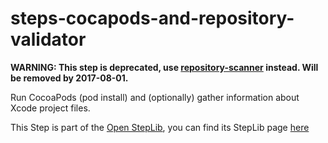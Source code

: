 steps-cocapods-and-repository-validator
=======================================

__WARNING:
This step is deprecated, use [repository-scanner](https://github.com/bitrise-io/bitrise-steplib/tree/master/steps/repository-scanner) instead.
Will be removed by 2017-08-01.__

Run CocoaPods (pod install) and (optionally) gather information about Xcode project files.

This Step is part of the [Open StepLib](http://www.steplib.com/), you can find its StepLib page [here](http://www.steplib.com/step/cocoapods-and-xcode-repository-validator)
